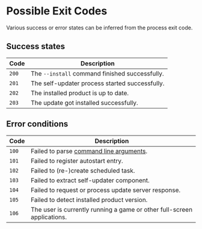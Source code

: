 # Possible Exit Codes

Various success or error states can be inferred from the process exit code.

## Success states

Code | Description
---|---
`200` | The `--install` command finished successfully.
`201` | The self-updater process started successfully.
`202` | The installed product is up to date.
`203` | The update got installed successfully.

## Error conditions

Code | Description
---|---
`100` | Failed to parse [command line arguments](Command-Line-Arguments.md).
`101` | Failed to register autostart entry.
`102` | Failed to (re-)create scheduled task.
`103` | Failed to extract self-updater component.
`104` | Failed to request or process update server response.
`105` | Failed to detect installed product version.
`106` | The user is currently running a game or other full-screen applications.

